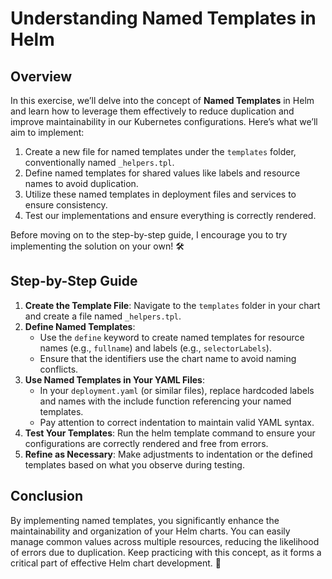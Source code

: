 # Understanding Named Templates in Helm

## Overview

In this exercise, we’ll delve into the concept of **Named Templates** in Helm and learn how to leverage them effectively to reduce duplication and improve maintainability in our Kubernetes configurations. Here’s what we’ll aim to implement:

1. Create a new file for named templates under the `templates` folder, conventionally named `_helpers.tpl`.
2. Define named templates for shared values like labels and resource names to avoid duplication.
3. Utilize these named templates in deployment files and services to ensure consistency.
4. Test our implementations and ensure everything is correctly rendered.

Before moving on to the step-by-step guide, I encourage you to try implementing the solution on your own! 🛠️

## Step-by-Step Guide

1. **Create the Template File**: Navigate to the `templates` folder in your chart and create a file named `_helpers.tpl`.
2. **Define Named Templates**:
   - Use the `define` keyword to create named templates for resource names (e.g., `fullname`) and labels (e.g., `selectorLabels`).
   - Ensure that the identifiers use the chart name to avoid naming conflicts.
3. **Use Named Templates in Your YAML Files**:
   - In your `deployment.yaml` (or similar files), replace hardcoded labels and names with the include function referencing your named templates.
   - Pay attention to correct indentation to maintain valid YAML syntax.
4. **Test Your Templates**: Run the helm template command to ensure your configurations are correctly rendered and free from errors.
5. **Refine as Necessary**: Make adjustments to indentation or the defined templates based on what you observe during testing.

## Conclusion

By implementing named templates, you significantly enhance the maintainability and organization of your Helm charts. You can easily manage common values across multiple resources, reducing the likelihood of errors due to duplication. Keep practicing with this concept, as it forms a critical part of effective Helm chart development. 🌟
